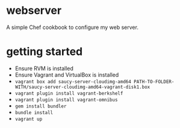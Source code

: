 webserver
=========

A simple Chef cookbook to configure my web server.

getting started
===============
* Ensure RVM is installed
* Ensure Vagrant and VirtualBox is installed
* `vagrant box add saucy-server-cloudimg-amd64 PATH-TO-FOLDER-WITH/saucy-server-cloudimg-amd64-vagrant-disk1.box`
* `vagrant plugin install vagrant-berkshelf`
* `vagrant plugin install vagrant-omnibus`
* `gem install bundler`
* `bundle install`
* `vagrant up`

